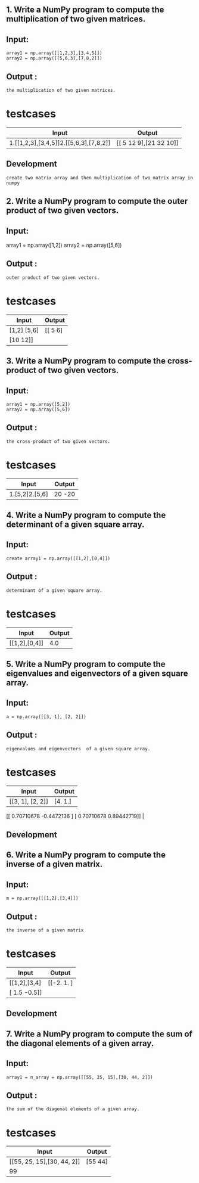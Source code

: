 
## 1. Write a NumPy program to compute the multiplication of two given matrices.


## Input:
    array1 = np.array([[1,2,3],[3,4,5]])
    array2 = np.array([[5,6,3],[7,8,2]])
## Output :
    the multiplication of two given matrices.
# testcases

| Input | Output |
| ------ | ------ |
| 1.[[1,2,3],[3,4,5]]2.[[5,6,3],[7,8,2]] | [[ 5 12  9],[21 32 10]] |
## Development
    create two matrix array and then multiplication of two matrix array in numpy

## 2. Write a NumPy program to compute the outer product of two given vectors.

## Input:
   array1 = np.array([1,2])
    array2 = np.array([5,6])
## Output :
    outer product of two given vectors.
# testcases

| Input | Output |
| ------ | ------ |
| [1,2] [5,6] | [[ 5  6]
 [10 12]] |


## 3. Write a NumPy program to compute the cross-product of two given vectors.

## Input:
    array1 = np.array([5,2])
    array2 = np.array([5,6])
## Output :
    the cross-product of two given vectors.
# testcases

| Input | Output |
| ------ | ------ |
| 1.[5,2]2.[5,6] | 20 -20 |



## 4. Write a NumPy program to compute the determinant of a given square array.

## Input:
    create array1 = np.array([[1,2],[0,4]])
## Output :
    determinant of a given square array.

# testcases

| Input | Output |
| ------ | ------ |
| [[1,2],[0,4]] | 4.0 |

## 5. Write a NumPy program to compute the eigenvalues and eigenvectors  of a given square array.


## Input:
    a = np.array([[3, 1], [2, 2]])
## Output :
    eigenvalues and eigenvectors  of a given square array.
# testcases

| Input | Output |
| ------ | ------ |
| [[3, 1], [2, 2]]| [4. 1.]
[[ 0.70710678 -0.4472136 ]
 [ 0.70710678  0.89442719]] |
## Development


## 6. Write a NumPy program to compute the inverse of a given matrix.

## Input:
    m = np.array([[1,2],[3,4]])
## Output :
    the inverse of a given matrix
# testcases

| Input | Output |
| ------ | ------ |
| [[1,2],[3,4] | [[-2.   1. ]
 [ 1.5 -0.5]]  |

## Development



## 7. Write a NumPy program to compute the sum of the diagonal elements of a given array.


## Input:
    array1 = n_array = np.array([[55, 25, 15],[30, 44, 2]])
## Output :
    the sum of the diagonal elements of a given array.
# testcases

| Input | Output |
| ------ | ------ |
| [[55, 25, 15],[30, 44, 2]] | [55 44]
99 |


